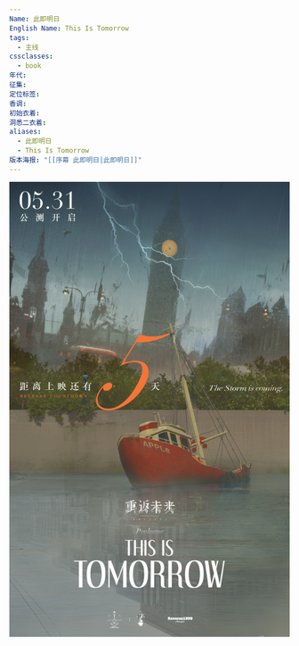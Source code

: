 ```yaml
---
Name: 此即明日
English Name: This Is Tomorrow
tags:
  - 主线
cssclasses:
  - book
年代: 
征集: 
定位标签: 
香调: 
初始衣着: 
洞悉二衣着: 
aliases:
  - 此即明日
  - This Is Tomorrow
版本海报: "[[序幕 此即明日|此即明日]]"
---
```

![cover](assets/序幕%20此即明日.assets/此即明日.jpg)